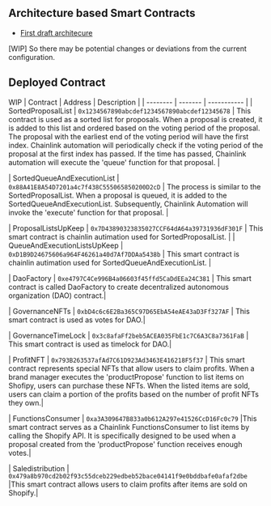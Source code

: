 ## Architecture based Smart Contracts

- [First draft architecure](./docs/architecrure/v1C4Architecture.md)

[WIP] So there may be potential changes or deviations from the current configuration.

## Deployed Contract

WIP
| Contract | Address | Description |
| -------- | ------- | ----------- |
| SortedProposalList  | `0x1234567890abcdef1234567890abcdef12345678` | This contract is used as a sorted list for proposals. When a proposal is created, it is added to this list and ordered based on the voting period of the proposal. The proposal with the earliest end of the voting period will have the first index. Chainlink automation will periodically check if the voting period of the proposal at the first index has passed. If the time has passed, Chainlink automation will execute the 'queue' function for that proposal. |

| SortedQueueAndExecutionList | `0x88A41E8A54D7201a4c7f438C555065850200D2cD` | The process is similar to the SortedProposalList. When a proposal is queued, it is added to the SortedQueueAndExecutionList. Subsequently, Chainlink Automation will invoke the 'execute' function for that proposal. |

| ProposalListsUpKeep | `0x7D43890323835027CCF64dA64a39731936dF301F` | This smart contract is chainlin autimation used for SortedProposalList. |
| QueueAndExecutionListsUpKeep | `0xD1B9D24675606a964F46261a40d7Af7DDAa5438b` | This smart contract is chainlin autimation used for SortedQueueAndExecutionList. |

| DaoFactory | `0xe4797C4Ce996B4a06603f45ffd5CaDdEEa24C381` | This smart contract is called DaoFactory to create decentralized autonomous organization (DAO) contract.|

| GovernanceNFTs | `0xbD4c6c6E2Ba365C97D65EbA54eAE43aD3Ff327AF` | This smart contract is used as votes for DAO.|

| GovernanceTimeLock | `0x3c8afaFf2beb5ACEA035FbE1c7C6A3C8a7361FaB` | This smart contract is used as timelock for DAO.|

| ProfitNFT | `0x793B263537afAd7C61D923Ad3463E416218F5f37` | This smart contract represents special NFTs that allow users to claim profits. When a brand manager executes the 'productPropose' function to list items on Shofipy, users can purchase these NFTs. When the listed items are sold, users can claim a portion of the profits based on the number of profit NFTs they own.|

| FunctionsConsumer | `0xa3A309647B833a0b612A297e41526CcD16Fc0c79` |This smart contract serves as a Chainlink FunctionsConsumer to list items by calling the Shopify API. It is specifically designed to be used when a proposal created from the 'productPropose' function receives enough votes.|

| Saledistribution | `0x479a8b970cd2b02f93c55dceb229edbeb52bace04141f9e0bddbafe0afaf2dbe` |This smart contract allows users to claim profits after items are sold on Shopify.|


